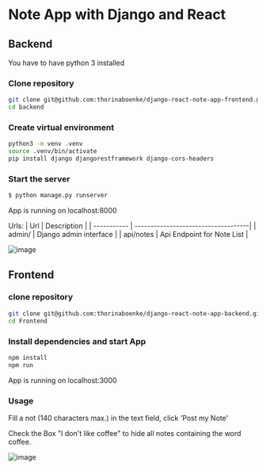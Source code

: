# Note App with Django and React

## Backend

You have to have python 3 installed

### Clone repository
```bash
git clone git@github.com:thorinaboenke/django-react-note-app-frontend.git
cd backend
```

### Create virtual environment

```bash
python3 -m venv .venv
source .venv/bin/activate
pip install django djangorestframework django-cors-headers
```

### Start the server
```bash
$ python manage.py runserver
```

App is running on localhost:8000

Urls:
| Url         | Description                         |
| ----------- | ------------------------------------|
| admin/      | Django admin interface              |
| api/notes   | Api Endpoint for Note List          |

![image](https://user-images.githubusercontent.com/68156005/224311952-ed805fa3-ceed-4bda-be27-fc7b53b33e6d.png)


## Frontend
### clone repository
```bash
git clone git@github.com:thorinaboenke/django-react-note-app-backend.git
cd Frontend
```

### Install dependencies and start App
```bash
npm install
npm run
```

App is running on localhost:3000

### Usage
Fill a not (140 characters max.) in the text field, click 'Post my Note'

Check the Box "I don't like coffee" to hide all notes containing the word coffee.

![image](https://user-images.githubusercontent.com/68156005/224311528-96c3c705-5f18-4e99-9a09-75f50d262379.png)
